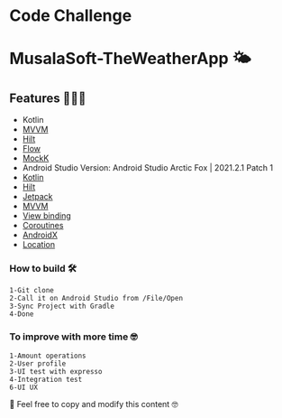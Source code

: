 # Code Challenge
# MusalaSoft-TheWeatherApp 🌤

## Features 🙅🏾‍♂️
* Kotlin
* [MVVM](https://developer.android.com/jetpack/docs/guide)
* [Hilt](https://github.com/InsertKoinIO/koin)
* [Flow ](https://developer.android.com/kotlin/flow?hl=es-419)
* [MockK](https://github.com/mockk/mockk)
* Android Studio Version: Android Studio Arctic Fox | 2021.2.1 Patch 1
* [Kotlin](https://kotlinlang.org/)
* [Hilt](https://dagger.dev/hilt/)
* [Jetpack](https://dagger.dev/hilt/)
* [MVVM]()
* [View binding](https://developer.android.com/topic/libraries/view-binding)
* [Coroutines](https://developer.android.com/topic/libraries/architecture/coroutines)
* [AndroidX](https://developer.android.com/jetpack/androidx)
* [Location](https://developer.android.com/reference/android/location/Location)


### How to build 🛠
```
1-Git clone
2-Call it on Android Studio from /File/Open
3-Sync Project with Gradle
4-Done
```

### To improve with more time 🤓
```
1-Amount operations 
2-User profile
3-UI test with expresso
4-Integration test
6-UI UX
```
🎁 Feel free to copy and modify this content 🤓
